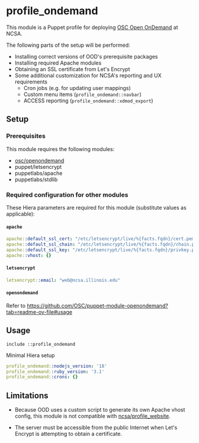 # profile_ondemand

This module is a Puppet profile for deploying [OSC Open OnDemand](https://github.com/OSC/ondemand) at NCSA.

The following parts of the setup will be performed:
* Installing correct versions of OOD's prerequisite packages
* Installing required Apache modules
* Obtaining an SSL certificate from Let's Encrypt
* Some additional customization for NCSA's reporting and UX requirements
  * Cron jobs (e.g. for updating user mappings)
  * Custom menu items (`profile_ondemand::navbar`)
  * ACCESS reporting (`profile_ondemand::xdmod_export`)

## Setup

### Prerequisites

This module requires the following modules:
* [osc/openondemand](https://github.com/OSC/puppet-module-openondemand)
* puppet/letsencrypt
* puppetlabs/apache
* puppetlabs/stdlib

### Required configuration for other modules

These Hiera parameters are required for this module (substitute values as applicable):

#### `apache`
```yaml
apache::default_ssl_cert: "/etc/letsencrypt/live/%{facts.fqdn}/cert.pem"
apache::default_ssl_chain: "/etc/letsencrypt/live/%{facts.fqdn}/chain.pem"
apache::default_ssl_key: "/etc/letsencrypt/live/%{facts.fqdn}/privkey.pem"
apache::vhost: {}
```

#### `letsencrypt`
```yaml
letsencrypt::email: "web@ncsa.illinois.edu"
```

#### `openondemand`
Refer to https://github.com/OSC/puppet-module-openondemand?tab=readme-ov-file#usage

## Usage

```puppet
include ::profile_ondemand
```

Minimal Hiera setup
```yaml
profile_ondemand::nodejs_version: '18'
profile_ondemand::ruby_version: '3.1'
profile_ondemand::crons: {}
```

## Limitations

* Because OOD uses a custom script to generate its own Apache vhost config, this module is not compatible with [ncsa/profile_website](https://github.com/ncsa/puppet-profile_website).

* The server must be accessible from the public Internet when Let's Encrypt is attempting to obtain a certificate.
